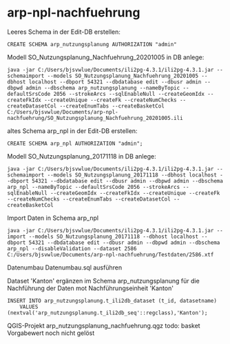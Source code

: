 # arp-npl-nachfuehrung


Leeres Schema in der Edit-DB erstellen:
```
CREATE SCHEMA arp_nutzungsplanung AUTHORIZATION "admin"
```
Modell SO_Nutzungsplanung_Nachfuehrung_20201005 in DB anlege:
```
java -jar C:/Users/bjsvwlue/Documents/ili2pg-4.3.1/ili2pg-4.3.1.jar --schemaimport --models SO_Nutzungsplanung_Nachfuehrung_20201005 --dbhost localhost --dbport 54321 --dbdatabase edit --dbusr admin --dbpwd admin --dbschema arp_nutzungsplanung --nameByTopic --defaultSrsCode 2056 --strokeArcs --sqlEnableNull --createGeomIdx --createFkIdx --createUnique --createFk --createNumChecks --createDatasetCol --createEnumTabs --createBasketCol C:/Users/bjsvwlue/Documents/arp-npl-nachfuehrung/SO_Nutzungsplanung_Nachfuehrung_20201005.ili
```

altes Schema arp_npl in der Edit-DB erstellen:
```
CREATE SCHEMA arp_npl AUTHORIZATION "admin";
```
Modell SO_Nutzungsplanung_20171118 in DB anlege:
```
java -jar C:/Users/bjsvwlue/Documents/ili2pg-4.3.1/ili2pg-4.3.1.jar --schemaimport --models SO_Nutzungsplanung_20171118 --dbhost localhost --dbport 54321 --dbdatabase edit --dbusr admin --dbpwd admin --dbschema arp_npl --nameByTopic --defaultSrsCode 2056 --strokeArcs --sqlEnableNull --createGeomIdx --createFkIdx --createUnique --createFk --createNumChecks --createEnumTabs --createDatasetCol --createBasketCol
```
Import Daten in Schema arp_npl
```
java -jar C:/Users/bjsvwlue/Documents/ili2pg-4.3.1/ili2pg-4.3.1.jar --import --models SO_Nutzungsplanung_20171118 --dbhost localhost --dbport 54321 --dbdatabase edit --dbusr admin --dbpwd admin --dbschema arp_npl --disableValidation --dataset 2586 C:/Users/bjsvwlue/Documents/arp-npl-nachfuehrung/Testdaten/2586.xtf
```
Datenumbau Datenumbau.sql ausführen 

Dataset 'Kanton' ergänzen im Schema arp_nutzungsplanung für die Nachführung der Daten mot Nachführungseinheit 'Kanton'
```
INSERT INTO arp_nutzungsplanung.t_ili2db_dataset (t_id, datasetname)
    VALUES (nextval('arp_nutzungsplanung.t_ili2db_seq'::regclass),'Kanton');
```

QGIS-Projekt arp_nutzungsplanung_nachfuehrung.qgz todo: basket Vorgabewert noch nicht gelöst 
